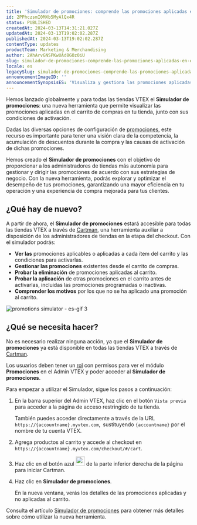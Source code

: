 ```yaml
---
title: 'Simulador de promociones: comprende las promociones aplicadas en el carrito'
id: 2PPhczsmI0MXb5MyAlQx4R
status: PUBLISHED
createdAt: 2024-03-13T14:31:21.027Z
updatedAt: 2024-03-13T19:02:02.287Z
publishedAt: 2024-03-13T19:02:02.287Z
contentType: updates
productTeam: Marketing & Merchandising
author: 2AhArvGNSPKwUAd8GOz0iU
slug: simulador-de-promociones-comprende-las-promociones-aplicadas-en-el-carrito
locale: es
legacySlug: simulador-de-promociones-comprende-las-promociones-aplicadas-en-el-carrito
announcementImageID: ''
announcementSynopsisES: 'Visualiza y gestiona las promociones aplicadas al carrito con el Simulador de promociones.'
---
```


Hemos lanzado globalmente y para todas las tiendas VTEX el **Simulador de promociones**: una nueva herramienta que permite visualizar las promociones aplicadas en el carrito de compras en tu tienda, junto con sus condiciones de activación. 

Dadas las diversas opciones de configuración de [promociones](https://help.vtex.com/es/tracks/promociones--6asfF1vFYiZgTQtOzwJchR/2a2D0K85Ahvs4hLnL3Ag7N), este recurso es importante para tener una visión clara de la competencia, la acumulación de descuentos durante la compra y las causas de activación de dichas promociones.

Hemos creado el **Simulador de promociones** con el objetivo de proporcionar a los administradores de tiendas más autonomía para gestionar y dirigir las promociones de acuerdo con sus estrategias de negocio. Con la nueva herramienta, podrás explorar y optimizar el desempeño de tus promociones, garantizando una mayor eficiencia en tu operación y una experiencia de compra mejorada para tus clientes.

## ¿Qué hay de nuevo?

A partir de ahora, el **Simulador de promociones** estará accesible para todas las tiendas VTEX a través de [Cartman](https://help.vtex.com/es/tutorial/configurar-cartman--1ACMTStZYkMqB0lTgwg451), una herramienta auxiliar a disposición de los administradores de tiendas en la etapa del checkout. Con el simulador podrás:

* **Ver las** promociones aplicables o aplicadas a cada ítem del carrito y las condiciones para activarlas.
* **Gestionar las promociones** existentes desde el carrito de compras.
* **Probar la eliminación** de promociones aplicadas al carrito.
* **Probar la aplicación** de otras promociones en el carrito antes de activarlas, incluidas las promociones programadas o inactivas.
* **Comprender los motivos** por los que no se ha aplicado una promoción al carrito.

![promotions simulator - es-gif 3](https://downloads.ctfassets.net/alneenqid6w5/5RwzKZuP1klBEZfpUYAivG/57780b2b9e038420e502eda2c41f4357/promotions_simulator_gi-3.gif)

## ¿Qué se necesita hacer?

No es necesario realizar ninguna acción, ya que el **Simulador de promociones** ya está disponible en todas las tiendas VTEX a través de [Cartman](https://help.vtex.com/es/tutorial/configurar-cartman--1ACMTStZYkMqB0lTgwg451).

Los usuarios deben tener un [rol](https://help.vtex.com/es/tutorial/roles--7HKK5Uau2H6wxE1rH5oRbc) con permisos para ver el módulo **Promociones** en el Admin VTEX y poder acceder al **Simulador de promociones**.

Para empezar a utilizar el Simulador, sigue los pasos a continuación:

1. En la barra superior del Admin VTEX, haz clic en el botón `Vista previa` para acceder a la página de acceso restringido de tu tienda.

    También puedes acceder directamente a través de la URL `https://{accountname}.myvtex.com`,` `sustituyendo `{accountname}` por el nombre de tu cuenta VTEX.

2. Agrega productos al carrito y accede al checkout en `https://{accountname}.myvtex.com/checkout/#/cart`.
3. Haz clic en el botón azul <img src="https://images.ctfassets.net/alneenqid6w5/2Z1d5lHtVM7E7SvL58C8UW/acc0fa24cc8ae2e008d4a8d0f466b035/cartman-removebg-preview.png" alt="cartman-icon" width="25"/> de la parte inferior derecha de la página para iniciar Cartman.
4. Haz clic en **Simulador de promociones**.

    En la nueva ventana, verás los detalles de las promociones aplicadas y no aplicadas al carrito.

Consulta el artículo [Simulador de promociones](https://help.vtex.com/es/tutorial/simulador-de-promociones-beta--4zc8SNqjqeIJ0ZRMhjlnvy) para obtener más detalles sobre cómo utilizar la nueva herramienta.
